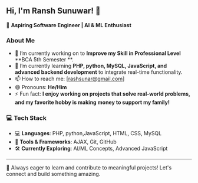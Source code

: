 ## Hi, I'm Ransh Sunuwar! 👋  

🚀 **Aspiring Software Engineer | AI & ML Enthusiast**  

### About Me  
- 🔭 I’m currently working on to **Improve my Skill in Professional Level** **BCA 5th Semester **.  
- 🌱 I’m currently learning **PHP, python, MySQL, JavaScript, and advanced backend development** to integrate real-time functionality.    
- 📫 How to reach me: [rashsunar@gmail.com]  
- 😄 Pronouns: **He/Him**  
- ⚡ Fun fact: **I enjoy working on projects that solve real-world problems, and my favorite hobby is making money to support my family!**  

### 💻 Tech Stack  
- 💻 **Languages**: PHP, python,JavaScript, HTML, CSS, MySQL  
- 🔧 **Tools & Frameworks**: AJAX, Git, GitHub  
- 🛠 **Currently Exploring**: AI/ML Concepts, Advanced JavaScript  

---

🚀 Always eager to learn and contribute to meaningful projects! Let's connect and build something amazing.  
